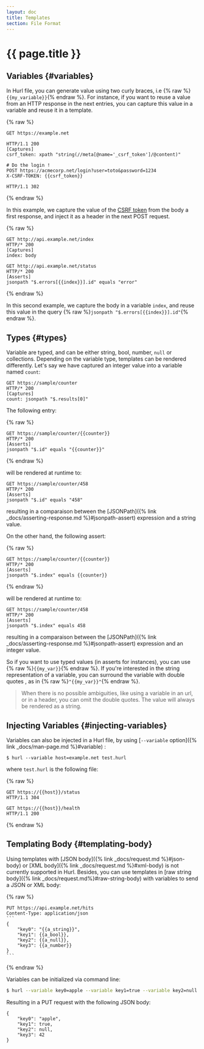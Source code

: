 ```yaml
---
layout: doc
title: Templates
section: File Format
---
```

# {{ page.title }}


## Variables {#variables}
In Hurl file, you can generate value using two curly braces, i.e {% raw %}`{{my_variable}}`{% endraw %}. For instance, if you want to 
reuse a value from an HTTP response in the next entries, you can capture this value in a variable and reuse it in a 
template.

{% raw %}
```hurl
GET https://example.net

HTTP/1.1 200
[Captures]
csrf_token: xpath "string(//meta[@name='_csrf_token']/@content)"

# Do the login !
POST https://acmecorp.net/login?user=toto&password=1234
X-CSRF-TOKEN: {{csrf_token}}

HTTP/1.1 302
```
{% endraw %}

In this example, we capture the value of the [CSRF token](https://en.wikipedia.org/wiki/Cross-site_request_forgery) from
the body a first response, and inject it as a header in the next POST request. 

{% raw %}
```hurl
GET http://api.example.net/index
HTTP/* 200
[Captures]
index: body

GET http://api.example.net/status
HTTP/* 200
[Asserts]
jsonpath "$.errors[{{index}}].id" equals "error"
```
{% endraw %}

In this second example, we capture the body in a variable `index`, and reuse this value in the query 
{% raw %}`jsonpath "$.errors[{{index}}].id"`{% endraw %}.

## Types {#types}

Variable are typed, and can be either string, bool, number, `null` or collections. Depending on the variable type, 
templates can be rendered differently. Let's say we have captured an integer value into a variable named
 `count`:

```hurl
GET https://sample/counter
HTTP/* 200
[Captures]
count: jsonpath "$.results[0]"
```

The following entry:

{% raw %}
```hurl
GET https://sample/counter/{{counter}} 
HTTP/* 200
[Asserts]
jsonpath "$.id" equals "{{counter}}"
```
{% endraw %}

will be rendered at runtime to:

```hurl
GET https://sample/counter/458 
HTTP/* 200
[Asserts]
jsonpath "$.id" equals "458"
```

resulting in a comparaison between the [JSONPath]({% link _docs/asserting-response.md %}#jsonpath-assert)
expression and a string value.

On the other hand, the following assert:

{% raw %}
```hurl
GET https://sample/counter/{{counter}} 
HTTP/* 200
[Asserts]
jsonpath "$.index" equals {{counter}}
```
{% endraw %}

will be rendered at runtime to:

```hurl
GET https://sample/counter/458 
HTTP/* 200
[Asserts]
jsonpath "$.index" equals 458
```

resulting in a comparaison between the [JSONPath]({% link _docs/asserting-response.md %}#jsonpath-assert) expression 
and an integer value.

So if you want to use typed values (in asserts for instances), you can use {% raw %}`{{my_var}}`{% endraw %}.
 If you're interested in the string representation of a variable, you can surround the variable with double quotes
 , as in {% raw %}`"{{my_var}}"`{% endraw %}.

> When there is no possible ambiguities, like using a variable in an url, or 
> in a header, you can omit the double quotes. The value will always be rendered 
> as a string.

## Injecting Variables {#injecting-variables}

Variables can also be injected in a Hurl file, by using [`--variable` option]({% link _docs/man-page.md %}#variable) :

```
$ hurl --variable host=example.net test.hurl
``` 

where `test.hurl` is the following file:

{% raw %}
```hurl
GET https://{{host}}/status
HTTP/1.1 304

GET https://{{host}}/health
HTTP/1.1 200
```
{% endraw %}

## Templating Body {#templating-body}

Using templates with [JSON body]({% link _docs/request.md %}#json-body) or [XML body]({% link _docs/request.md %}#xml-body) 
is not currently supported in Hurl. Besides, you can use templates in [raw string body]({% link _docs/request.md%}#raw-string-body) 
with variables to send a JSON or XML body:

{% raw %}
~~~hurl
PUT https://api.example.net/hits
Content-Type: application/json
```
{
    "key0": "{{a_string}}",
    "key1": {{a_bool}},
    "key2": {{a_null}},
    "key3": {{a_number}}
}
```
~~~
{% endraw %}

Variables can be initialized via command line:

```bash
$ hurl --variable key0=apple --variable key1=true --variable key2=null --variable key3=42 test.hurl
```

Resulting in a PUT request with the following JSON body:

```
{
    "key0": "apple",
    "key1": true,
    "key2": null,
    "key3": 42
}
```
